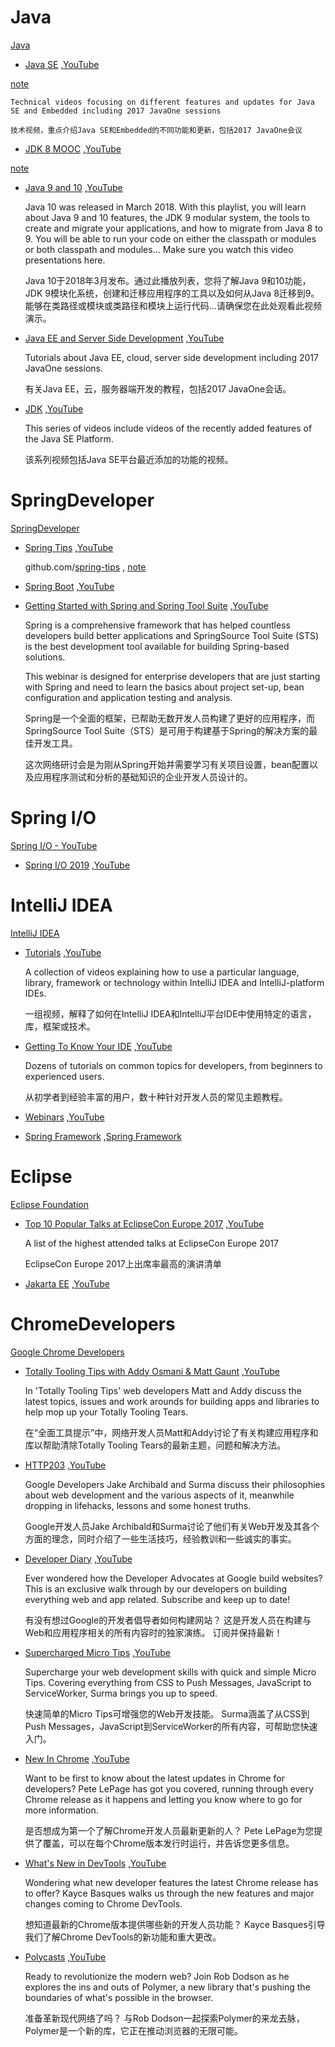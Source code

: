 

# Java

[Java](https://www.youtube.com/channel/UCmRtPmgnQ04CMUpSUqPfhxQ)
 
*  [Java SE](../local-youtube/play.html?playlist=../local-youtube-vtt/Java.Java%20SE/)
,[YouTube](https://www.youtube.com/playlist?list=PLX8CzqL3ArzWgR5JtKFV3RklcGhNHvXvD)

[note](note#javaSe)

    Technical videos focusing on different features and updates for Java SE and Embedded including 2017 JavaOne sessions
    
    技术视频，重点介绍Java SE和Embedded的不同功能和更新，包括2017 JavaOne会议


* [JDK 8 MOOC](../local-youtube/play.html?playlist=../local-youtube-vtt/Java.JDK%208%20MOOC/)
,[YouTube](https://www.youtube.com/playlist?list=PLX8CzqL3ArzV4jApaGrL5Dey_mi9bxnTm)

[note](note#JDK8MOOC)

* [Java 9 and 10](../local-youtube/play.html?playlist=../local-youtube-vtt/Java.Java%209%20and%2010/)
,[YouTube](https://www.youtube.com/playlist?list=PLX8CzqL3ArzUPNQ-r1ZmJrSuoL2EVnVma)


    Java 10 was released in March 2018.  With this playlist, you will learn about Java 9 and 10 features, the JDK 9 modular system, the tools to create and migrate your applications, and how to migrate from Java 8 to 9. You will be able to run your code on either the classpath or modules or both classpath and modules... Make sure you watch this video presentations here.

    Java 10于2018年3月发布。通过此播放列表，您将了解Java 9和10功能，JDK 9模块化系统，创建和迁移应用程序的工具以及如何从Java 8迁移到9。 能够在类路径或模块或类路径和模块上运行代码...请确保您在此处观看此视频演示。

* [Java EE and Server Side Development](../local-youtube/play.html?playlist=../local-youtube-vtt/Java.Java%20EE%20and%20Server%20Side%20Development/)
,[YouTube](https://www.youtube.com/playlist?list=PLX8CzqL3ArzXN3lil7kns0RRJoMcEJ_9O)


    Tutorials about Java EE, cloud, server side development including 2017 JavaOne sessions.

    有关Java EE，云，服务器端开发的教程，包括2017 JavaOne会话。

* [JDK](../local-youtube/play.html?playlist=../local-youtube-vtt/Java.JDK/)
,[YouTube](https://www.youtube.com/playlist?list=PLX8CzqL3ArzXyA_lJzaNmrFqpLOL4aCEz)

    This series of videos include videos of the recently added features of the Java SE Platform.

    该系列视频包括Java SE平台最近添加的功能的视频。

 
# SpringDeveloper

[SpringDeveloper](https://www.youtube.com/channel/UC7yfnfvEUlXUIfm8rGLwZdA)
 
- [Spring Tips](../local-youtube/play.html?playlist=../local-youtube-vtt/SpringDeveloper.Spring%20Tips/) 
,[YouTube](https://www.youtube.com/playlist?list=PLgGXSWYM2FpPw8rV0tZoMiJYSCiLhPnOc)

  github.com/[spring-tips](https://github.com/spring-tips) , [note](note#spring-tips)


- [Spring Boot](../local-youtube/play.html?playlist=../local-youtube-vtt/SpringDeveloper.Spring%20Boot/)
,[YouTube](https://www.youtube.com/playlist?list=PLgGXSWYM2FpOa_FTla-x5Wd10dpmgrRC4)

- [Getting Started with Spring and Spring Tool Suite](../local-youtube/play.html?playlist=../local-youtube-vtt/SpringDeveloper.Getting%20Started%20with%20Spring%20and%20Spring%20Tool%20Suite/)
,[YouTube](https://www.youtube.com/playlist?list=PL7B74449D5224CC99)

    Spring is a comprehensive framework that has helped countless developers build better applications and SpringSource Tool Suite (STS) is the best development tool available for building Spring-based solutions. 

    This webinar is designed for enterprise developers that are just starting with Spring and need to learn the basics about project set-up, bean configuration and application testing and analysis.

    Spring是一个全面的框架，已帮助无数开发人员构建了更好的应用程序，而SpringSource Tool Suite（STS）是可用于构建基于Spring的解决方案的最佳开发工具。

    这次网络研讨会是为刚从Spring开始并需要学习有关项目设置，bean配置以及应用程序测试和分析的基础知识的企业开发人员设计的。

# Spring I/O

[Spring I/O - YouTube](https://www.youtube.com/channel/UCLMPXsvSrhNPN3i9h-u8PYg)

- [Spring I/O 2019](../local-youtube/play.html?playlist=../local-youtube-vtt/Spring%20IO%202019/)
,[YouTube](https://www.youtube.com/playlist?list=PLe6FX2SlkJdTlXfwer8JB-WGm-TEyIB2k)

 
# IntelliJ IDEA

[IntelliJ IDEA](https://www.youtube.com/channel/UC4ogdcPcIAOOMJktgBMhQnQ)

 
- [Tutorials](../local-youtube/play.html?playlist=../local-youtube-vtt/IntelliJ%20IDEA.Tutorials/)
,[YouTube](https://www.youtube.com/playlist?list=PLPZy-hmwOdEX7M4fJRlPjFMpQBFwvFPDw)


    A collection of videos explaining how to use a particular language, library, framework or technology within IntelliJ IDEA and IntelliJ-platform IDEs.

    一组视频，解释了如何在IntelliJ IDEA和IntelliJ平台IDE中使用特定的语言，库，框架或技术。


- [Getting To Know Your IDE](../local-youtube/play.html?playlist=../local-youtube-vtt/IntelliJ%20IDEA.Getting%20To%20Know%20Your%20IDE/)
,[YouTube](https://www.youtube.com/playlist?list=PLPZy-hmwOdEXdOtXdFzyx_XCnrF_oD2Ft)


    Dozens of tutorials on common topics for developers, from beginners to experienced users.

    从初学者到经验丰富的用户，数十种针对开发人员的常见主题教程。

- [Webinars](../local-youtube/play.html?playlist=../local-youtube-vtt/IntelliJ%20IDEA.Webinars/)
,[YouTube](https://www.youtube.com/playlist?list=PLPZy-hmwOdEWUR5OaOGs863rNS2DaIyXS)

- [Spring Framework](../local-youtube/play.html?playlist=../local-youtube-vtt/IntelliJ%20IDEA.Spring%20Framework/)
,[Spring Framework](https://www.youtube.com/playlist?list=PLPZy-hmwOdEUyWwdbwhhxR9KaUvlQTlvC)
 
# Eclipse

[Eclipse Foundation](https://www.youtube.com/user/EclipseFdn/playlists)

* [Top 10 Popular Talks at EclipseCon Europe 2017](../local-youtube/play.html?playlist=../local-youtube-vtt/Eclipse.Top%2010%20Popular%20Talks%20at%20EclipseCon%20Europe%202017/)
,[YouTube](https://www.youtube.com/playlist?list=PLy7t4z5SYNaSxZRV1cKJDm341g3b8X7qs)

    A list of the highest attended talks at EclipseCon Europe 2017

    EclipseCon Europe 2017上出席率最高的演讲清单

* [Jakarta EE](../local-youtube/play.html?playlist=../local-youtube-vtt/Eclipse.Jakarta%20EE/)
,[YouTube](https://www.youtube.com/playlist?list=PLy7t4z5SYNaT-6PRtijB8XZQJ7jq020CO)
 
# ChromeDevelopers

[Google Chrome Developers](https://www.youtube.com/user/ChromeDevelopers/playlists)

* [Totally Tooling Tips with Addy Osmani & Matt Gaunt](../local-youtube/play.html?playlist=../local-youtube-vtt/ChromeDevelopers.Totally%20Tooling%20Tips%20with%20Addy%20Osmani%20and%20Matt%20Gaunt/)
,[YouTube](https://www.youtube.com/playlist?list=PLNYkxOF6rcIB3ci6nwNyLYNU6RDOU3YyL)


    In 'Totally Tooling Tips' web developers Matt and Addy discuss the latest topics, issues and work arounds for building apps and libraries to help mop up your Totally Tooling Tears.

    在“全面工具提示”中，网络开发人员Matt和Addy讨论了有关构建应用程序和库以帮助清除Totally Tooling Tears的最新主题，问题和解决方法。

* [HTTP203](../local-youtube/play.html?playlist=../local-youtube-vtt/ChromeDevelopers.HTTP203/)
,[YouTube](https://www.youtube.com/playlist?list=PLNYkxOF6rcIAKIQFsNbV0JDws_G_bnNo9)


    Google Developers Jake Archibald and Surma discuss their philosophies about web development and the various aspects of it, meanwhile dropping in lifehacks, lessons and some honest truths.

    Google开发人员Jake Archibald和Surma讨论了他们有关Web开发及其各个方面的理念，同时介绍了一些生活技巧，经验教训和一些诚实的事实。

* [Developer Diary](../local-youtube/play.html?playlist=../local-youtube-vtt/ChromeDevelopers.Developer%20Diary/)
,[YouTube](https://www.youtube.com/playlist?list=PLNYkxOF6rcIBykcJ7bvTpqU7vt-oey72J)


    Ever wondered how the Developer Advocates at Google build websites? This is an exclusive walk through by our developers on building everything web and app related. Subscribe and keep up to date!

    有没有想过Google的开发者倡导者如何构建网站？ 这是开发人员在构建与Web和应用程序相关的所有内容时的独家演练。 订阅并保持最新！

* [Supercharged Micro Tips](../local-youtube/play.html?playlist=../local-youtube-vtt/ChromeDevelopers.Supercharged%20Micro%20Tips/)
,[YouTube](https://www.youtube.com/playlist?list=PLNYkxOF6rcIBz9ACEQRmO9Lw8PW7vn0lr)


    Supercharge your web development skills with quick and simple Micro Tips. Covering everything from CSS to Push Messages, JavaScript to ServiceWorker, Surma brings you up to speed.

    快速简单的Micro Tips可增强您的Web开发技能。 Surma涵盖了从CSS到Push Messages，JavaScript到ServiceWorker的所有内容，可帮助您快速入门。

* [New In Chrome](../local-youtube/play.html?playlist=../local-youtube-vtt/ChromeDevelopers.New%20In%20Chrome/)
,[YouTube](https://www.youtube.com/playlist?list=PLNYkxOF6rcIDfz8XEA3loxY32tYh7CI3m)


    Want to be first to know about the latest updates in Chrome for developers? Pete LePage has got you covered, running through every Chrome release as it happens and letting you know where to go for more information.

    是否想成为第一个了解Chrome开发人员最新更新的人？ Pete LePage为您提供了覆盖，可以在每个Chrome版本发行时运行，并告诉您更多信息。

* [What's New in DevTools](../local-youtube/play.html?playlist=../local-youtube-vtt/ChromeDevelopers.What's%20New%20in%20DevTools/)
,[YouTube](https://www.youtube.com/playlist?list=PLNYkxOF6rcIBDSojZWBv4QJNoT4GNYzQD)


    Wondering what new developer features the latest Chrome release has to offer? Kayce Basques walks us through the new features and major changes coming to Chrome DevTools.

    想知道最新的Chrome版本提供哪些新的开发人员功能？ Kayce Basques引导我们了解Chrome DevTools的新功能和重大更改。


* [Polycasts](../local-youtube/play.html?playlist=../local-youtube-vtt/ChromeDevelopers.Polycasts/)
,[YouTube](https://www.youtube.com/playlist?list=PLNYkxOF6rcIDdS7HWIC_BYRunV6MHs5xo)

 
    Ready to revolutionize the modern web? Join Rob Dodson as he explores the ins and outs of Polymer, a new library that's pushing the boundaries of what's possible in the browser.

    准备革新现代网络了吗？ 与Rob Dodson一起探索Polymer的来龙去脉，Polymer是一个新的库，它正在推动浏览器的无限可能。




